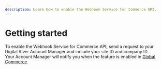 ```yaml
---
description: Learn how to enable the Webhook Service for Commerce API.
---
```


# Getting started

To enable the Webhook Service for Commerce API, send a request to your Digital River Account Manager and include your site ID and company ID. Your Account Manager will notify you when the feature is enabled in [Global Commerce](https://gc.digitalriver.com/gc/ent/login.do).
